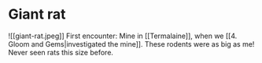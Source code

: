 # Giant rat
![[giant-rat.jpeg]]
First encounter: Mine in [[Termalaine]], when we [[4. Gloom and Gems|investigated the mine]].
These rodents were as big as me! Never seen rats this size before.